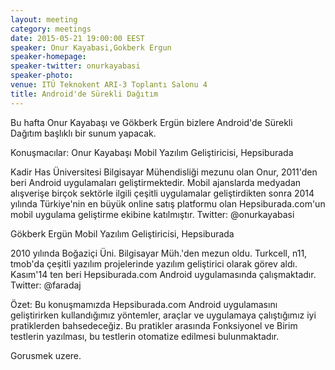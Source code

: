 ```yaml
---
layout: meeting
category: meetings
date: 2015-05-21 19:00:00 EEST
speaker: Onur Kayabasi,Gokberk Ergun
speaker-homepage: 
speaker-twitter: onurkayabasi
speaker-photo: 
venue: ITÜ Teknokent ARI-3 Toplantı Salonu 4
title: Android'de Sürekli Dağıtım
---
```


Bu hafta Onur Kayabaşı ve Gökberk Ergün bizlere  Android'de Sürekli Dağıtım başlıklı bir sunum yapacak.

Konuşmacılar:
Onur Kayabaşı Mobil Yazılım Geliştiricisi, Hepsiburada

Kadir Has Üniversitesi Bilgisayar Mühendisliği mezunu olan Onur, 2011'den beri Android uygulamaları geliştirmektedir. Mobil ajanslarda medyadan alışverişe birçok sektörle ilgili çeşitli uygulamalar geliştirdikten sonra 2014 yılında Türkiye'nin en büyük online satış platformu olan Hepsiburada.com'un mobil uygulama geliştirme ekibine katılmıştır.
Twitter: @onurkayabasi

Gökberk Ergün Mobil Yazılım Geliştiricisi, Hepsiburada

2010 yılında Boğaziçi Üni. Bilgisayar Müh.'den mezun oldu. Turkcell, n11, tmob'da çeşitli yazılım projelerinde yazılım geliştirici olarak görev aldı. Kasım'14 ten beri Hepsiburada.com Android uygulamasında çalışmaktadır.
Twitter: @faradaj

Özet:
Bu konuşmamızda Hepsiburada.com Android uygulamasını geliştirirken kullandığımız yöntemler, araçlar ve uygulamaya çalıştığımız iyi pratiklerden bahsedeceğiz. Bu pratikler arasında Fonksiyonel ve Birim testlerin yazılması, bu testlerin otomatize edilmesi bulunmaktadır.

Gorusmek uzere.
